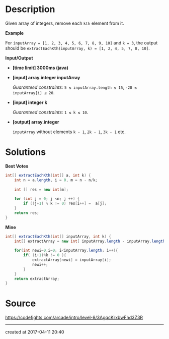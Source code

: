 # Description

Given array of integers, remove each `kth` element from it.

**Example**

For `inputArray = [1, 2, 3, 4, 5, 6, 7, 8, 9, 10]` and `k = 3`, the output should be
`extractEachKth(inputArray, k) = [1, 2, 4, 5, 7, 8, 10]`.

**Input/Output**

- **[time limit] 3000ms (java)**


- **[input] array.integer inputArray**

  *Guaranteed constraints:*
  `5 ≤ inputArray.length ≤ 15`,
  `-20 ≤ inputArray[i] ≤ 20`.

- **[input] integer k**

  *Guaranteed constraints:*
  `1 ≤ k ≤ 10`.

- **[output] array.integer**

  `inputArray` without elements `k - 1`, `2k - 1`, `3k - 1` etc.

# Solutions

**Best Votes**

``` java
int[] extractEachKth(int[] a, int k) {
    int n = a.length, i = 0, m = n - n/k;
    
    int [] res = new int[m];    
  
    for (int j = 0; j <n; j ++) {
        if ((j+1) % k != 0) res[i++] =  a[j];
    }    
    return res;
}
```

**Mine**

``` java
int[] extractEachKth(int[] inputArray, int k) {
    int[] extractArray = new int[ inputArray.length - inputArray.length/k];
    
    for(int newi=0,i=0; i<inputArray.length; i++){
        if( (i+1)%k != 0 ){
            extractArray[newi] = inputArray[i];
            newi++;
        }        
    }
    return extractArray;
}
```

# Source

https://codefights.com/arcade/intro/level-8/3AgqcKrxbwFhd3Z3R

---

created at 2017-04-11 20:40 